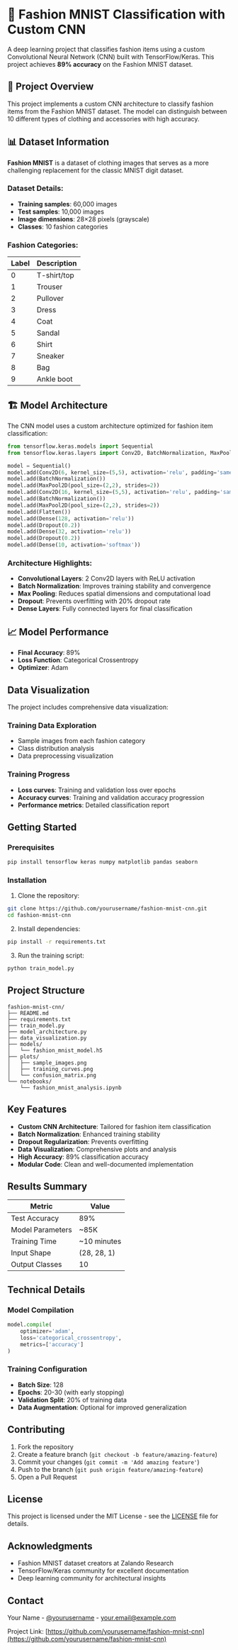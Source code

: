 # 👗 Fashion MNIST Classification with Custom CNN

A deep learning project that classifies fashion items using a custom Convolutional Neural Network (CNN) built with TensorFlow/Keras. This project achieves **89% accuracy** on the Fashion MNIST dataset.

## 🎯 Project Overview

This project implements a custom CNN architecture to classify fashion items from the Fashion MNIST dataset. The model can distinguish between 10 different types of clothing and accessories with high accuracy.

## 📊 Dataset Information

**Fashion MNIST** is a dataset of clothing images that serves as a more challenging replacement for the classic MNIST digit dataset.

### Dataset Details:
- **Training samples**: 60,000 images
- **Test samples**: 10,000 images
- **Image dimensions**: 28×28 pixels (grayscale)
- **Classes**: 10 fashion categories

### Fashion Categories:
| Label | Description |
|-------|-------------|
| 0 | T-shirt/top |
| 1 | Trouser |
| 2 | Pullover |
| 3 | Dress |
| 4 | Coat |
| 5 | Sandal |
| 6 | Shirt |
| 7 | Sneaker |
| 8 | Bag |
| 9 | Ankle boot |

## 🏗️ Model Architecture

The CNN model uses a custom architecture optimized for fashion item classification:

```python
from tensorflow.keras.models import Sequential
from tensorflow.keras.layers import Conv2D, BatchNormalization, MaxPool2D, Flatten, Dense, Dropout

model = Sequential()
model.add(Conv2D(6, kernel_size=(5,5), activation='relu', padding='same', input_shape=(28,28,1)))
model.add(BatchNormalization())
model.add(MaxPool2D(pool_size=(2,2), strides=2))
model.add(Conv2D(16, kernel_size=(5,5), activation='relu', padding='same'))
model.add(BatchNormalization())
model.add(MaxPool2D(pool_size=(2,2), strides=2))
model.add(Flatten())
model.add(Dense(128, activation='relu'))
model.add(Dropout(0.2))
model.add(Dense(32, activation='relu'))
model.add(Dropout(0.2))
model.add(Dense(10, activation='softmax'))
```

### Architecture Highlights:
- **Convolutional Layers**: 2 Conv2D layers with ReLU activation
- **Batch Normalization**: Improves training stability and convergence
- **Max Pooling**: Reduces spatial dimensions and computational load
- **Dropout**: Prevents overfitting with 20% dropout rate
- **Dense Layers**: Fully connected layers for final classification

## 📈 Model Performance

- **Final Accuracy**: 89%
- **Loss Function**: Categorical Crossentropy
- **Optimizer**: Adam

## Data Visualization

The project includes comprehensive data visualization:

### Training Data Exploration
- Sample images from each fashion category
- Class distribution analysis
- Data preprocessing visualization

### Training Progress
- **Loss curves**: Training and validation loss over epochs
- **Accuracy curves**: Training and validation accuracy progression
- **Performance metrics**: Detailed classification report

## Getting Started

### Prerequisites
```bash
pip install tensorflow keras numpy matplotlib pandas seaborn
```

### Installation
1. Clone the repository:
```bash
git clone https://github.com/yourusername/fashion-mnist-cnn.git
cd fashion-mnist-cnn
```

2. Install dependencies:
```bash
pip install -r requirements.txt
```

3. Run the training script:
```bash
python train_model.py
```

## Project Structure

```
fashion-mnist-cnn/
├── README.md
├── requirements.txt
├── train_model.py
├── model_architecture.py
├── data_visualization.py
├── models/
│   └── fashion_mnist_model.h5
├── plots/
│   ├── sample_images.png
│   ├── training_curves.png
│   └── confusion_matrix.png
└── notebooks/
    └── fashion_mnist_analysis.ipynb
```

## Key Features

- **Custom CNN Architecture**: Tailored for fashion item classification
- **Batch Normalization**: Enhanced training stability
- **Dropout Regularization**: Prevents overfitting
- **Data Visualization**: Comprehensive plots and analysis
- **High Accuracy**: 89% classification accuracy
- **Modular Code**: Clean and well-documented implementation

## Results Summary

| Metric | Value |
|--------|-------|
| Test Accuracy | 89% |
| Model Parameters | ~85K |
| Training Time | ~10 minutes |
| Input Shape | (28, 28, 1) |
| Output Classes | 10 |

## Technical Details

### Model Compilation
```python
model.compile(
    optimizer='adam',
    loss='categorical_crossentropy',
    metrics=['accuracy']
)
```

### Training Configuration
- **Batch Size**: 128
- **Epochs**: 20-30 (with early stopping)
- **Validation Split**: 20% of training data
- **Data Augmentation**: Optional for improved generalization

## Contributing

1. Fork the repository
2. Create a feature branch (`git checkout -b feature/amazing-feature`)
3. Commit your changes (`git commit -m 'Add amazing feature'`)
4. Push to the branch (`git push origin feature/amazing-feature`)
5. Open a Pull Request

## License

This project is licensed under the MIT License - see the [LICENSE](LICENSE) file for details.

## Acknowledgments

- Fashion MNIST dataset creators at Zalando Research
- TensorFlow/Keras community for excellent documentation
- Deep learning community for architectural insights

## Contact

Your Name - [@yourusername](https://twitter.com/yourusername) - your.email@example.com

Project Link: [https://github.com/yourusername/fashion-mnist-cnn](https://github.com/yourusername/fashion-mnist-cnn)
